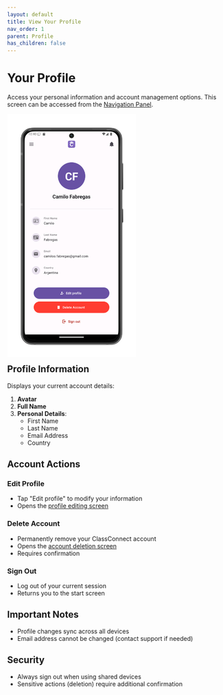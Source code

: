 ```yaml
---
layout: default
title: View Your Profile
nav_order: 1
parent: Profile
has_children: false
---
```


# Your Profile

Access your personal information and account management options. This screen can be accessed from the [Navigation Panel](drawer.md).

<p style="clear:both;"></p>
<img src="assets/profile.png" alt="Profile Screen" style="width:300px; float:left; margin-right:15px;"/>
<p style="clear:both;"></p>

## Profile Information

Displays your current account details:

1. **Avatar**
2. **Full Name**
3. **Personal Details**:
   - First Name
   - Last Name
   - Email Address
   - Country

## Account Actions

### Edit Profile
- Tap "Edit profile" to modify your information
- Opens the [profile editing screen](profile-edit.md)

### Delete Account
- Permanently remove your ClassConnect account
- Opens the [account deletion screen](profile-delete.md)
- Requires confirmation

### Sign Out
- Log out of your current session
- Returns you to the start screen

## Important Notes

- Profile changes sync across all devices
- Email address cannot be changed (contact support if needed)

## Security

- Always sign out when using shared devices
- Sensitive actions (deletion) require additional confirmation